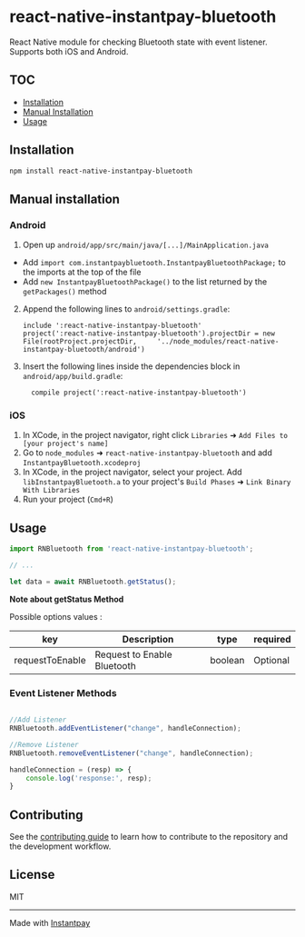 # react-native-instantpay-bluetooth

React Native module for checking Bluetooth state with event listener. Supports both iOS and Android.

## TOC

- [Installation](#installation)
- [Manual Installation](#manual-installation)
- [Usage](#usage)

## Installation

```sh
npm install react-native-instantpay-bluetooth
```

## Manual installation
### Android
1. Open up `android/app/src/main/java/[...]/MainApplication.java`
  - Add `import com.instantpaybluetooth.InstantpayBluetoothPackage;` to the imports at the top of the file
  - Add `new InstantpayBluetoothPackage()` to the list returned by the `getPackages()` method
2. Append the following lines to `android/settings.gradle`:
  	```
  	include ':react-native-instantpay-bluetooth'
  	project(':react-native-instantpay-bluetooth').projectDir = new File(rootProject.projectDir, 	'../node_modules/react-native-instantpay-bluetooth/android')
  	```
3. Insert the following lines inside the dependencies block in `android/app/build.gradle`:
  	```
      compile project(':react-native-instantpay-bluetooth')
  	```
### iOS
1. In XCode, in the project navigator, right click `Libraries` ➜ `Add Files to [your project's name]`
2. Go to `node_modules` ➜ `react-native-instantpay-bluetooth` and add `InstantpayBluetooth.xcodeproj`
3. In XCode, in the project navigator, select your project. Add `libInstantpayBluetooth.a` to your project's `Build Phases` ➜ `Link Binary With Libraries`
4. Run your project (`Cmd+R`)

## Usage

```js
import RNBluetooth from 'react-native-instantpay-bluetooth';

// ...

let data = await RNBluetooth.getStatus();
```

**Note about getStatus Method**

Possible options values : 

| key               | Description                                        |  type      | required       |
| ---------------   | -------------------------------------------------- | ---------- | -------------- |
| requestToEnable   | Request to Enable Bluetooth                        | boolean    | Optional       |


### Event Listener Methods

```js

//Add Listener
RNBluetooth.addEventListener("change", handleConnection);

//Remove Listener
RNBluetooth.removeEventListener("change", handleConnection);

handleConnection = (resp) => {
    console.log('response:', resp);
}

```


## Contributing

See the [contributing guide](CONTRIBUTING.md) to learn how to contribute to the repository and the development workflow.

## License

MIT

---

Made with [Instantpay](https://www.instantpay.in)
